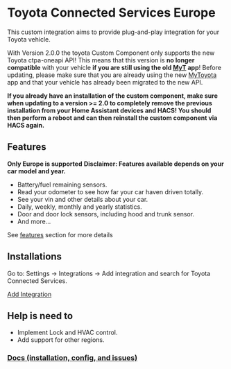 # Toyota Connected Services Europe

This custom integration aims to provide plug-and-play integration for your Toyota vehicle.

With Version 2.0.0 the toyota Custom Component only supports the new Toyota ctpa-oneapi API!
This means that this version is **no longer compatible** with your vehicle **if you are still using the old [MyT](https://play.google.com/store/apps/details?id=app.mytoyota.toyota.com.mytoyota) app**! Before updating, please make sure that you are already using the new [MyToyota](https://play.google.com/store/apps/details?id=com.toyota.oneapp.eu) app and that your vehicle has already been migrated to the new API.

**If you already have an installation of the custom component, make sure when updating to a version >= 2.0 to completely remove the previous installation from your Home Assistant devices and HACS!
You should then perform a reboot and can then reinstall the custom component via HACS again.**

## Features

**Only Europe is supported**
**Disclaimer: Features available depends on your car model and year.**

- Battery/fuel remaining sensors.
- Read your odometer to see how far your car haven driven totally.
- See your vin and other details about your car.
- Daily, weekly, monthly and yearly statistics.
- Door and door lock sensors, including hood and trunk sensor.
- And more...

See [features](https://github.com/DurgNomis-drol/ha_toyota#binary-sensors) section for more details

## Installations

Go to: Settings -> Integrations -> Add integration and search for Toyota Connected Services.

[Add Integration](https://my.home-assistant.io/redirect/config_flow_start?domain=toyota)

## Help is need to

- Implement Lock and HVAC control.
- Add support for other regions.

### [Docs (installation, config, and issues)](https://github.com/DurgNomis-drol/ha_toyota)
